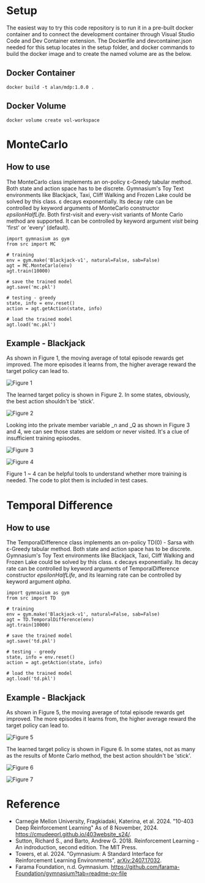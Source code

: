 # Setup
The easiest way to try this code repository is to run it in a pre-built docker container and to connect the development container through Visual 
Studio Code and Dev Container extension. The Dockerfile and devcontainer.json needed for this setup locates in the setup folder, and docker 
commands to build the docker image and to create the named volume are as the below.

## Docker Container
```
docker build -t alan/mdp:1.0.0 .
```

## Docker Volume
```
docker volume create vol-workspace
```

# MonteCarlo
## How to use
The MonteCarlo class implements an on-policy &epsilon;-Greedy tabular method. Both state and action space has to be discrete. Gymnasium's Toy 
Text environments like Blackjack, Taxi, Cliff Walking and Frozen Lake could be solved by this class. &epsilon; decays exponentially. Its decay 
rate can be controlled by keyword arguments of MonteCarlo constructor *epsilonHalfLife*. Both first-visit and every-visit variants of Monte 
Carlo method are supported. It can be controlled by keyword argument *visit* being 'first' or 'every' (default).
```
import gymnasium as gym
from src import MC

# training
env = gym.make('Blackjack-v1', natural=False, sab=False)
agt = MC.MonteCarlo(env)
agt.train(10000)

# save the trained model
agt.save('mc.pkl')

# testing - greedy
state, info = env.reset()
action = agt.getAction(state, info)

# load the trained model
agt.load('mc.pkl')
```

## Example - Blackjack
As shown in Figure 1, the moving average of total episode rewards get improved. The more episodes it learns from, the higher average reward 
the target policy can lead to. 

![Figure 1](rewards-MC.svg)

The learned target policy is shown in Figure 2. In some states, obviously, the best action shouldn't be 'stick'. 

![Figure 2](policy-MC.svg)

Looking into the private member variable _n and _Q as shown in Figure 3 and 4, we can see those states are seldom or never visited. It's a 
clue of insufficient training episodes.

![Figure 3](n.svg)

![Figure 4](Q-MC.svg)

Figure 1 ~ 4 can be helpful tools to understand whether more training is needed. The code to plot them is included in test cases.

# Temporal Difference
## How to use
The TemporalDifference class implements an on-policy TD(0) - Sarsa with &epsilon;-Greedy tabular method. Both state and action space has to 
be discrete. Gymnasium's Toy Text environments like Blackjack, Taxi, Cliff Walking and Frozen Lake could be solved by this class. &epsilon; 
decays exponentially. Its decay rate can be controlled by keyword arguments of TemporalDifference constructor *epsilonHalfLife*, and its learning 
rate can be controlled by keyword argument *alpha*. 
```
import gymnasium as gym
from src import TD

# training
env = gym.make('Blackjack-v1', natural=False, sab=False)
agt = TD.TemporalDifference(env)
agt.train(10000)

# save the trained model
agt.save('td.pkl')

# testing - greedy
state, info = env.reset()
action = agt.getAction(state, info)

# load the trained model
agt.load('td.pkl')
```

## Example - Blackjack
As shown in Figure 5, the moving average of total episode rewards get improved. The more episodes it learns from, the higher average reward 
the target policy can lead to. 

![Figure 5](rewards-TD.svg)

The learned target policy is shown in Figure 6. In some states, not as many as the results of Monte Carlo method, the best action shouldn't 
be 'stick'. 

![Figure 6](policy-TD.svg)

![Figure 7](Q-TD.svg)

# Reference
- Carnegie Mellon University, Fragkiadaki, Katerina, et al. 2024. "10-403 Deep Reinforcement Learning" As of 8 November, 2024. 
https://cmudeeprl.github.io/403website_s24/.
- Sutton, Richard S., and Barto, Andrew G. 2018. Reinforcement Learning - An indroduction, second edition. The MIT Press.
- Towers, et al. 2024. "Gymnasium: A Standard Interface for Reinforcement Learning Environments", [arXiv:2407.17032](https://arxiv.org/abs/2407.17032).
- Farama Foundation, n.d. Gymnasium. https://github.com/farama-Foundation/gymnasium?tab=readme-ov-file
